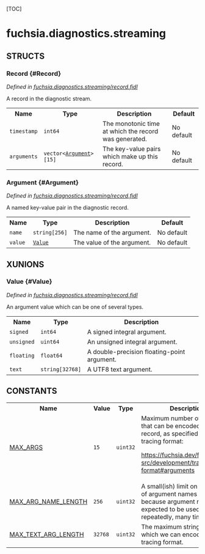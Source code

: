 [TOC]

# fuchsia.diagnostics.streaming




## **STRUCTS**

### Record {#Record}
*Defined in [fuchsia.diagnostics.streaming/record.fidl](https://fuchsia.googlesource.com/fuchsia/+/master/src/diagnostics/streams/record.fidl#22)*



 A record in the diagnostic stream.


<table>
    <tr><th>Name</th><th>Type</th><th>Description</th><th>Default</th></tr><tr>
            <td><code>timestamp</code></td>
            <td>
                <code>int64</code>
            </td>
            <td> The monotonic time at which the record was generated.
</td>
            <td>No default</td>
        </tr><tr>
            <td><code>arguments</code></td>
            <td>
                <code>vector&lt;<a class='link' href='#Argument'>Argument</a>&gt;[15]</code>
            </td>
            <td> The key-value pairs which make up this record.
</td>
            <td>No default</td>
        </tr>
</table>

### Argument {#Argument}
*Defined in [fuchsia.diagnostics.streaming/record.fidl](https://fuchsia.googlesource.com/fuchsia/+/master/src/diagnostics/streams/record.fidl#31)*



 A named key-value pair in the diagnostic record.


<table>
    <tr><th>Name</th><th>Type</th><th>Description</th><th>Default</th></tr><tr>
            <td><code>name</code></td>
            <td>
                <code>string[256]</code>
            </td>
            <td> The name of the argument.
</td>
            <td>No default</td>
        </tr><tr>
            <td><code>value</code></td>
            <td>
                <code><a class='link' href='#Value'>Value</a></code>
            </td>
            <td> The value of the argument.
</td>
            <td>No default</td>
        </tr>
</table>









## **XUNIONS**

### Value {#Value}
*Defined in [fuchsia.diagnostics.streaming/record.fidl](https://fuchsia.googlesource.com/fuchsia/+/master/src/diagnostics/streams/record.fidl#40)*

 An argument value which can be one of several types.

<table>
    <tr><th>Name</th><th>Type</th><th>Description</th></tr><tr>
            <td><code>signed</code></td>
            <td>
                <code>int64</code>
            </td>
            <td> A signed integral argument.
</td>
        </tr><tr>
            <td><code>unsigned</code></td>
            <td>
                <code>uint64</code>
            </td>
            <td> An unsigned integral argument.
</td>
        </tr><tr>
            <td><code>floating</code></td>
            <td>
                <code>float64</code>
            </td>
            <td> A double-precision floating-point argument.
</td>
        </tr><tr>
            <td><code>text</code></td>
            <td>
                <code>string[32768]</code>
            </td>
            <td> A UTF8 text argument.
</td>
        </tr></table>





## **CONSTANTS**

<table>
    <tr><th>Name</th><th>Value</th><th>Type</th><th>Description</th></tr><tr>
            <td><a href="https://fuchsia.googlesource.com/fuchsia/+/master/src/diagnostics/streams/record.fidl#11">MAX_ARGS</a></td>
            <td>
                    <code>15</code>
                </td>
                <td><code>uint32</code></td>
            <td> Maximum number of arguments that can be encoded per record, as specified by the tracing format:

 https://fuchsia.dev/fuchsia-src/development/tracing/trace-format#arguments
</td>
        </tr>
    <tr>
            <td><a href="https://fuchsia.googlesource.com/fuchsia/+/master/src/diagnostics/streams/record.fidl#15">MAX_ARG_NAME_LENGTH</a></td>
            <td>
                    <code>256</code>
                </td>
                <td><code>uint32</code></td>
            <td> A small(ish) limit on the length of argument names is used because argument names are expected
 to be used repeatedly, many times.
</td>
        </tr>
    <tr>
            <td><a href="https://fuchsia.googlesource.com/fuchsia/+/master/src/diagnostics/streams/record.fidl#18">MAX_TEXT_ARG_LENGTH</a></td>
            <td>
                    <code>32768</code>
                </td>
                <td><code>uint32</code></td>
            <td> The maximum string length which we can encode into the tracing format.
</td>
        </tr>
    
</table>


